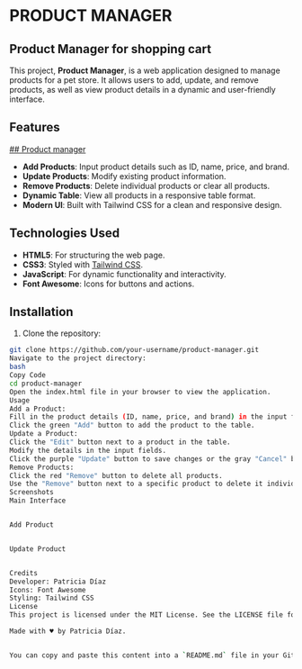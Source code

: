 # PRODUCT MANAGER 

## Product Manager for shopping cart

This project, **Product Manager**, is a web application designed to manage products for a pet store. It allows users to add, update, and remove products, as well as view product details in a dynamic and user-friendly interface.

## Features

[## Product manager](image-1.png)

- **Add Products**: Input product details such as ID, name, price, and brand.
- **Update Products**: Modify existing product information.
- **Remove Products**: Delete individual products or clear all products.
- **Dynamic Table**: View all products in a responsive table format.
- **Modern UI**: Built with Tailwind CSS for a clean and responsive design.

## Technologies Used

- **HTML5**: For structuring the web page.
- **CSS3**: Styled with [Tailwind CSS](https://tailwindcss.com/).
- **JavaScript**: For dynamic functionality and interactivity.
- **Font Awesome**: Icons for buttons and actions.

## Installation

1. Clone the repository:
  ```bash
git clone https://github.com/your-username/product-manager.git
Navigate to the project directory:
bash
Copy Code
cd product-manager
Open the index.html file in your browser to view the application.
Usage
Add a Product:
Fill in the product details (ID, name, price, and brand) in the input fields.
Click the green "Add" button to add the product to the table.
Update a Product:
Click the "Edit" button next to a product in the table.
Modify the details in the input fields.
Click the purple "Update" button to save changes or the gray "Cancel" button to discard changes.
Remove Products:
Click the red "Remove" button to delete all products.
Use the "Remove" button next to a specific product to delete it individually.
Screenshots
Main Interface


Add Product


Update Product


Credits
Developer: Patricia Díaz
Icons: Font Awesome
Styling: Tailwind CSS
License
This project is licensed under the MIT License. See the LICENSE file for details.

Made with ♥ by Patricia Díaz.


You can copy and paste this content into a `README.md` file in your GitHub repository. Let me know if you'd like to make any adjustments!
